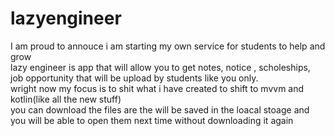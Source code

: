 # lazyengineer<br>
I am proud to annouce i am starting my own service for students to help and grow<br>
lazy engineer is app that will allow you to get notes, notice , scholeships, job opportunity that will be upload by students like you only.<br>
wright now my focus is to shit what i have created to shift to mvvm and kotlin(like all the new stuff)<br>
you can download the files are the will be saved in the loacal stoage and you will be able to open them next time without downloading it again


